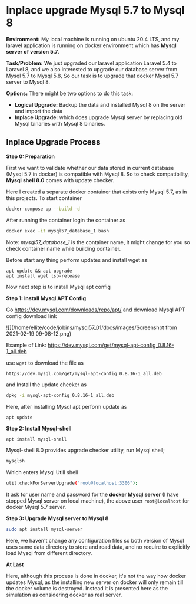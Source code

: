 # Inplace upgrade Mysql 5.7 to Mysql 8

**Environment:** My local machine is running on ubuntu 20.4 LTS, and my laravel application is running on docker environment which has **Mysql server of version 5.7**. 

**Task/Problem:** We just upgraded our laravel application Laravel 5.4 to Laravel 8, and we also interested to upgrade our database server from Mysql 5.7 to Mysql 5.8, So our task is to upgrade that docker Mysql 5.7 server to  Mysql 8.

**Options:** There might be two options to do this task: 

* **Logical Upgrade:** Backup the data and installed Mysql 8 on the server and import the data
* **Inplace Upgrade:** which does upgrade Mysql server by replacing old Mysql binaries with Mysql 8 binaries.



## Inplace Upgrade Process

**Step 0: Preparation**

First we want to validate whether our data stored in current database (Mysql 5.7 in docker) is compatible with Mysql 8. So to check compatibility, **Mysql shell 8.0** comes with update checker.

Here I created a separate docker container that exists only Mysql 5.7, as in this projects. To start container

```bash
docker-compose up --build -d
```

 After running the container login the container as

```bash
docker exec -it mysql57_database_1 bash
```

Note: *mysql57_database_1* is the container name, it might change for you so check container name while building container.

Before start any thing perform updates and install wget as

```
apt update && apt upgrade
apt install wget lsb-release
```

Now next step is to install Mysql apt config

**Step 1: Install Mysql APT Config**

Go https://dev.mysql.com/downloads/repo/apt/ and download Mysql APT config download link

![](/home/ellite/code/jobins/mysql57_01/docs/images/Screenshot from 2021-02-19 09-08-12.png)

Example of Link: https://dev.mysql.com/get/mysql-apt-config_0.8.16-1_all.deb

use ```wget``` to download the file as

```bash
https://dev.mysql.com/get/mysql-apt-config_0.8.16-1_all.deb
```

and Install the update checker as 

```bash
dpkg -i mysql-apt-config_0.8.16-1_all.deb
```

Here, after installing Mysql apt perform update as 

```
apt update
```

  

**Step 2: Install Mysql-shell**  

```
apt install mysql-shell
```

Mysql-shell 8.0 provides upgrade checker utility, run Mysql shell;

```bash
mysqlsh
```

Which enters Mysql Utill shell

```bash
util.checkForServerUpgrade("root@localhost:3306");
```

It ask for user name and password for the **docker Mysql server** (I have stopped Mysql server on local machine), the above user ```root@localhost``` for docker Mysql 5.7 server.



**Step 3: Upgrade Mysql server to Mysql 8**

```bash
sudo apt install mysql-server
```

Here, we haven't change any configuration files so both version of Mysql uses same data directory to store and read data, and no require to explicitly load Mysql from different directory. 



**At Last**

Here, although this process is done in docker, it's not the way how docker updates Mysql, as the installing new server on docker will only remain till the docker volume is destroyed. Instead it is presented here as the simulation as considering docker as real server. 